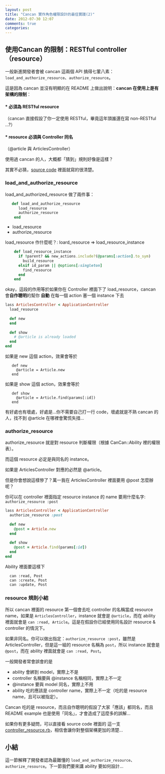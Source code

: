 ```yaml
---
layout: post
title: "Cancan 實作角色權限設計的最佳實踐(2)"
date: 2012-07-30 12:07
comments: true
categories: 
---
```


## 使用Cancan 的限制：RESTful controller （resource）

一般新進開發者會被  cancan 這兩個 API 搞得七葷八素：`load_and_authorize_resource`、`authorize_resource`。

這是因為 cancan 並沒有明顯的在 README 上做出說明：**cancan 在使用上是有架構的限制**：

#### * 必須為 RESTful resource
（cancan 直接假設了你一定使用 RESTful，畢竟這年頭誰還在寫 non-RESTful …?）

#### * resource 必須與 Controller 同名 
（@article 與 ArticlesController）

使用過 cancan 的人，大概都「猜到」規則好像是這樣？

其實不必猜，[source code](https://github.com/ryanb/cancan/blob/master/lib/cancan/controller_resource.rb) 裡面就寫的很清楚。

### load_and_authorize_resource

load_and_authorized_resource 做了兩件事：

``` ruby
   def load_and_authorize_resource
      load_resource
      authorize_resource
    end
```    

* load_resource
* authorize_resource

load_resource 作什麼呢？: loard_resource => load_resource_instance 

``` ruby
    def load_resource_instance
      if !parent? && new_actions.include?(@params[:action].to_sym)
        build_resource
      elsif id_param || @options[:singleton]
        find_resource
      end
    end
```

okay，這段的作用等於如果你在 Controller 裡面下了 load_resource，cancan 會**自作聰明**的幫你 **自動** 在每一個 action 塞一個 instance 下去

``` ruby
lass ArticlesController < ApplicationController
  load_resource
  
  def new
  end
  
  def show
    # @article is already loaded
  end
end
``` 

如果是 new 這個 action，效果會等於

```
   def new
     @article = Article.new
   end  
```

如果是 show 這個 action，效果會等於

``` 
   def show
     @article = Article.find(params[:id])   
   end
```

有好處也有壞處，好處是…你不需要自己打一行 code，壞處就是不熟 cancan 的人，找不到 @article 在哪裡會驚慌失措…


### authorize_resource

authorize_resource 就是對 resource 判斷權限（根據 CanCan::Ability 裡的權限表）。

而這個 resource 必定是與同名的 instance。

如果是 ArticlesController 對應的必然是 @article。

但是你會想說這樣慘了？萬一我在 ArticlesController 裡面要用 @post 怎麼辦呢？

你可以在 controller 裡面指定 resource instance 的 name 要用什麼名字: `authorize_resource :post`

``` ruby
lass ArticlesController < ApplicationController
  authorize_resource :post
  
  def new
    @post = Article.new
  end
  
  def show
    @post = Article.find(params[:id])
  end
end
``` 

Ability 裡面要這樣下

```
  can :read, Post
  can :create, Post
  can :update, Post
```      

### resource 規則小結

所以 cancan 裡面的 resource 第一個會去吃 controller 的名稱當成 resource name，如果是 `ArticlesController`，instance 就會是 `@article`，而在 ability 裡面就會是 `can :read, Article`。這是在假設你已經使用同名設計 resource & controller 的情況下。

如果非同名。你可以做出指定：`authorize_resource :post`，雖然是 ArticlesController，但是這一組的 resource 名稱為 `post`，所以 instance 就會是 `@post`，而在 ability 裡面就會是 `can :read, Post`。

一般開發者常會誤會的是

* ability 會綁到 model，實際上不是
* controller 名稱要與 @instance 名稱相同，實際上不一定
* @instance 要與 model 同名，實際上不用
* ability 吃的應該是 controller name，實際上不一定（吃的是 resource name，且可以被指定）。

Cancan 吃的是 resource，而且自作聰明的假設了大家「應該」都同名，而且 README example 也是使用「同名」，才會造成了這麼多的誤解…

如果你有更多疑問，可以直接看 source code 裡面的 這一支[controller_resource.rb](https://github.com/ryanb/cancan/blob/master/lib/cancan/controller_resource.rb)，相信會讓你對整個架構更加的清楚...

## 小結

這一節解釋了開發者認為最難懂的 `load_and_authorize_resource`、`authorize_resource`。下一節我們要來講 ability 要如何設計…